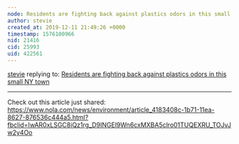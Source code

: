 ```yaml
---
node: Residents are fighting back against plastics odors in this small NY town
author: stevie
created_at: 2019-12-11 21:49:26 +0000
timestamp: 1576100966
nid: 21416
cid: 25993
uid: 422561
---
```




[stevie](../profile/stevie) replying to: [Residents are fighting back against plastics odors in this small NY town](../notes/stevie/12-04-2019/residents-are-fighting-back-against-plastics-odors-in-this-small-ny-town)

----
Check out this article just shared:  https://www.nola.com/news/environment/article_4183408c-1b71-11ea-8627-876536c444a5.html?fbclid=IwAR0xLSGC8iQz1rg_D9INGEl9Wn6cxMXBA5clro01TUQEXRU_TOJvJw2y4Oo